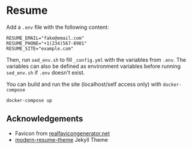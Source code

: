 # Resume

Add a `.env` file with the following content:

```
RESUME_EMAIL="fake@email.com"
RESUME_PHONE="+1(234)567-8901"
RESUME_SITE="example.com"
```

Then, run `sed_env.sh` to fill `_config.yml` with the variables from `.env`. The variables can also be defined as environment variables before running `sed_env.sh` if `.env` doesn't exist.

You can build and run the site (localhost/self access only) with `docker-compose`

```shell
docker-compose up
```

## Acknowledgements

- Favicon from [realfavicongenerator.net](https://realfavicongenerator.net/)
- [modern-resume-theme](https://github.com/sproogen/modern-resume-theme) Jekyll Theme
